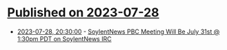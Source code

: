 # [Published on 2023-07-28](index.md)

* [2023-07-28, 20:30:00](https://soylentnews.org/meta/article.pl?sid=23/07/28/206214&from=rss) - [SoylentNews PBC Meeting Will Be July 31st @ 1:30pm PDT on SoylentNews IRC](https://soylentnews.org/meta/article.pl?sid=23/07/28/206214&from=rss)
